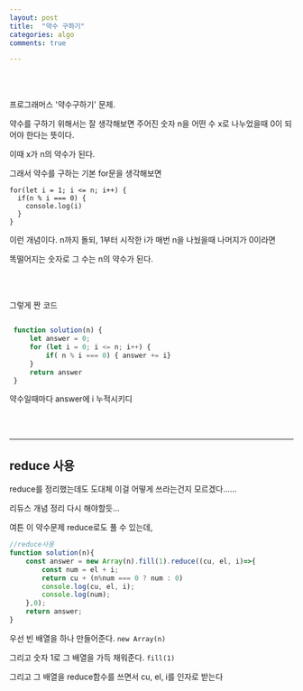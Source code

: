 ```yaml
---
layout: post
title:  "약수 구하기"
categories: algo
comments: true

---
```




<br>

<br>

프로그래머스 '약수구하기' 문제.

약수를 구하기 위해서는 잘 생각해보면 주어진 숫자 n을 어떤 수 x로 나누었을때 0이 되어야 한다는 뜻이다.

이때 x가 n의 약수가 된다.

그래서 약수를 구하는 기본 for문을 생각해보면

~~~Js
for(let i = 1; i <= n; i++) {
  if(n % i === 0) {
  	console.log(i)
  }
}
~~~

이런 개념이다. n까지 돌되, 1부터 시작한 i가 매번 n을 나눴을때 나머지가 0이라면 

똑떨어지는 숫자로 그 수는 n의 약수가 된다.

<br>

<br>

그렇게 짠 코드

~~~js

 function solution(n) {
     let answer = 0;
     for (let i = 0; i <= n; i++) {
         if( n % i === 0) { answer += i}
     }
     return answer
 }

~~~

약수일때마다 answer에 i 누적시키디



<br>

<br>

---

## reduce 사용

reduce를 정리했는데도 도대체 이걸 어떻게 쓰라는건지 모르겠다......

리듀스 개념 정리 다시 해야할듯...

여튼 이 약수문제 reduce로도 풀 수 있는데,

~~~js
//reduce사용
function solution(n){
    const answer = new Array(n).fill(1).reduce((cu, el, i)=>{
        const num = el + i;
        return cu + (n%num === 0 ? num : 0)
        console.log(cu, el, i);
        console.log(num);
    },0);
    return answer;
}
~~~

우선 빈 배열을 하나 만들어준다. `new Array(n)`

그리고 숫자 1로 그 배열을 가득 채워준다. `fill(1)`

그리고 그 배열을 reduce함수를 쓰면서 cu, el, i를 인자로 받는다



<br>

<br>

 





 

